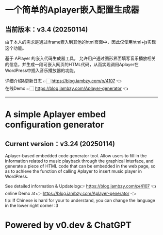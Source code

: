 # 一个简单的Aplayer嵌入配置生成器
## 当前版本：v3.4 (20250114)
 由于本人的需求是通过iframe嵌入到其他的html页面中，因此仅使用html+js实现这个功能。
 
 基于 APlayer 的嵌入代码生成器工具。
 允许用户通过图形界面填写音乐播放相关的信息，并生成一段可嵌入网页的HTML代码，从而实现调用Aplayer在WordPress中插入音乐播放器的功能。


 
 详细介绍&更新日志 👉🏻 https://blog.iambzy.com/p/4107 👈 <br>
 在线Demo 👉🏻 https://blog.iambzy.com/Aplayer-generator 👈<br>





---------

# A simple Aplayer embed configuration generator
## Current version：v3.24 (20250114)

Aplayer-based embedded code generator tool.
Allow users to fill in the information related to music playback through the graphical interface, and generate a piece of HTML code that can be embedded in the web page, so as to achieve the function of calling Aplayer to insert music player in WordPress.

 See detailed information & Updatelog👉 https://blog.iambzy.com/p/4107 👈<br>
 online Demo at 👉 https://blog.iambzy.com/Aplayer-generator 👈<br>
tip: If Chinese is hard for your to understand, you can change the language in the lower right corner :3<br>

 # Powered by v0.dev & ChatGPT

